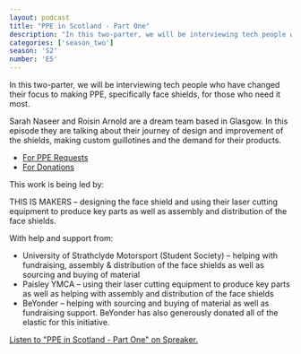 ```yaml
---
layout: podcast
title: "PPE in Scotland - Part One"
description: "In this two-parter, we will be interviewing tech people who have changed their focus to making PPE, specifically face shields, for those who need it most."
categories: ['season_two']
season: 'S2'
number: 'E5'
---
```


In this two-parter, we will be interviewing tech people who have changed their focus to making PPE, specifically face shields, for those who need it most. 

Sarah Naseer and Roisin Arnold are a dream team based in Glasgow. In this episode they are talking about their journey of design and improvement of the shields, making custom guillotines and the demand for their products.

* [For PPE Requests](https://www.thisismakers.com/ppe-requests)
* [For Donations](https://www.justgiving.com/crowdfunding/glasgow-ppe)

This work is being led by: 

THIS IS MAKERS – designing the face shield and using their laser cutting equipment to produce key parts as well as assembly and distribution of the face shields.

With help and support from:
* University of Strathclyde Motorsport (Student Society) – helping with fundraising, assembly & distribution of the face shields as well as sourcing and buying of material
* Paisley YMCA – using their laser cutting equipment to produce key parts as well as helping with assembly and distribution of the face shields
* BeYonder – helping with sourcing and buying of material as well as fundraising support. BeYonder has also generously donated all of the elastic for this initiative.
 
 <a class="spreaker-player" href="https://www.spreaker.com/episode/28134414" data-resource="episode_id=28134414" data-width="100%" data-height="200px" data-theme="light" data-playlist="false" data-playlist-continuous="false" data-autoplay="false" data-live-autoplay="false" data-chapters-image="true" data-episode-image-position="right" data-hide-logo="false" data-hide-likes="false" data-hide-comments="false" data-hide-sharing="false" data-hide-download="true">Listen to "PPE in Scotland - Part One" on Spreaker.</a>
